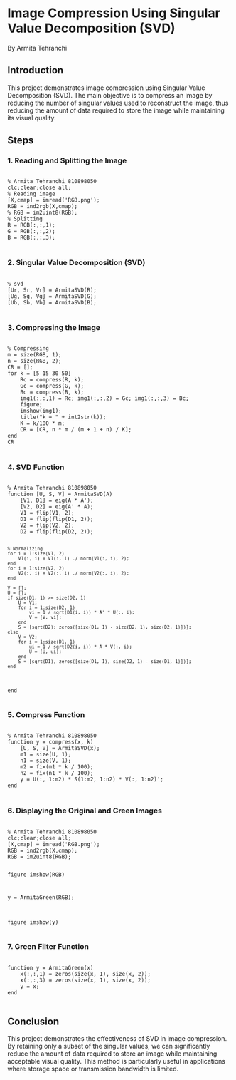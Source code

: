 <h1>Image Compression Using Singular Value Decomposition (SVD)</h1>

<p>By Armita Tehranchi</p>

<h2>Introduction</h2>
<p>This project demonstrates image compression using Singular Value Decomposition (SVD). The main objective is to compress an image by reducing the number of singular values used to reconstruct the image, thus reducing the amount of data required to store the image while maintaining its visual quality.</p>

<h2>Steps</h2>

<h3>1. Reading and Splitting the Image</h3>
<pre>
<code>
% Armita Tehranchi 810898050
clc;clear;close all;
% Reading image
[X,cmap] = imread('RGB.png');
RGB = ind2rgb(X,cmap);
% RGB = im2uint8(RGB);
% Splitting
R = RGB(:,:,1);
G = RGB(:,:,2);
B = RGB(:,:,3);
</code>
</pre>

<h3>2. Singular Value Decomposition (SVD)</h3>
<pre>
<code>
% svd
[Ur, Sr, Vr] = ArmitaSVD(R);
[Ug, Sg, Vg] = ArmitaSVD(G);
[Ub, Sb, Vb] = ArmitaSVD(B);
</code>
</pre>

<h3>3. Compressing the Image</h3>
<pre>
<code>
% Compressing
m = size(RGB, 1);
n = size(RGB, 2);
CR = [];
for k = [5 15 30 50]
    Rc = compress(R, k);
    Gc = compress(G, k);
    Bc = compress(B, k);
    img1(:,:,1) = Rc; img1(:,:,2) = Gc; img1(:,:,3) = Bc;
    figure;
    imshow(img1);
    title("k = " + int2str(k));
    K = k/100 * m;
    CR = [CR, n * m / (m + 1 + n) / K];
end
CR
</code>
</pre>

<h3>4. SVD Function</h3>
<pre>
<code>
% Armita Tehranchi 810898050
function [U, S, V] = ArmitaSVD(A)
    [V1, D1] = eig(A * A');
    [V2, D2] = eig(A' * A);
    V1 = flip(V1, 2);
    D1 = flip(flip(D1, 2));
    V2 = flip(V2, 2);
    D2 = flip(flip(D2, 2));
    
    % Normalizing
    for i = 1:size(V1, 2)
        V1(:, i) = V1(:, i) ./ norm(V1(:, i), 2);
    end
    for i = 1:size(V2, 2)
        V2(:, i) = V2(:, i) ./ norm(V2(:, i), 2);
    end
    
    V = [];
    U = [];
    if size(D1, 1) >= size(D2, 1)
        U = V1;
        for i = 1:size(D2, 1)
            vi = 1 / sqrt(D1(i, i)) * A' * U(:, i);
            V = [V, vi];
        end
        S = [sqrt(D2); zeros([size(D1, 1) - size(D2, 1), size(D2, 1)])];
    else
        V = V2;
        for i = 1:size(D1, 1)
            ui = 1 / sqrt(D2(i, i)) * A * V(:, i);
            U = [U, ui];
        end
        S = [sqrt(D1), zeros([size(D1, 1), size(D2, 1) - size(D1, 1)])];
    end
end
</code>
</pre>

<h3>5. Compress Function</h3>
<pre>
<code>
% Armita Tehranchi 810898050
function y = compress(x, k)
    [U, S, V] = ArmitaSVD(x);
    m1 = size(U, 1);
    n1 = size(V, 1);
    m2 = fix(m1 * k / 100);
    n2 = fix(n1 * k / 100);
    y = U(:, 1:m2) * S(1:m2, 1:n2) * V(:, 1:n2)';
end
</code>
</pre>

<h3>6. Displaying the Original and Green Images</h3>
<pre>
<code>
% Armita Tehranchi 810898050
clc;clear;close all;
[X,cmap] = imread('RGB.png');
RGB = ind2rgb(X,cmap);
RGB = im2uint8(RGB);

figure
imshow(RGB)

y = ArmitaGreen(RGB);

figure
imshow(y)
</code>
</pre>

<h3>7. Green Filter Function</h3>
<pre>
<code>
function y = ArmitaGreen(x)
    x(:,:,1) = zeros(size(x, 1), size(x, 2));
    x(:,:,3) = zeros(size(x, 1), size(x, 2));
    y = x;
end
</code>
</pre>

<h2>Conclusion</h2>
<p>This project demonstrates the effectiveness of SVD in image compression. By retaining only a subset of the singular values, we can significantly reduce the amount of data required to store an image while maintaining acceptable visual quality. This method is particularly useful in applications where storage space or transmission bandwidth is limited.</p>
